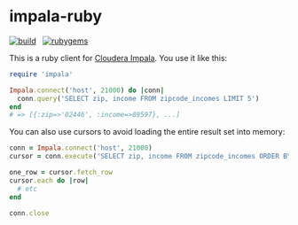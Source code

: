# impala-ruby

[![build](https://travis-ci.org/colinmarc/impala-ruby.svg?branch=master)](https://travis-ci.org/colinmarc/impala-ruby) &nbsp; [![rubygems](https://badge.fury.io/rb/impala.svg)](http://rubygems.org/gems/impala)

This is a ruby client for [Cloudera Impala][1]. You use it like this:

```ruby
require 'impala'

Impala.connect('host', 21000) do |conn|
  conn.query('SELECT zip, income FROM zipcode_incomes LIMIT 5')
end
# => [{:zip=>'02446', :income=>89597}, ...]
```

You can also use cursors to avoid loading the entire result set into memory:

```ruby
conn = Impala.connect('host', 21000)
cursor = conn.execute('SELECT zip, income FROM zipcode_incomes ORDER BY income DESC')

one_row = cursor.fetch_row
cursor.each do |row|
  # etc
end

conn.close
```

[1]: https://ccp.cloudera.com/display/IMPALA10BETADOC/Introducing+Cloudera+Impala
